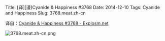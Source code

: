 Title: [译][漫]Cyanide & Happiness #3768
Date: 2014-12-10
Tags: Cyanide and Happiness
Slug: 3768.meat.zh-cn

译自：[Cyanide & Happiness #3768 - Explosm.net](http://explosm.net/comics/3768/)


![3768.meat.zh-cn.png](/static/images/comics/3768.meat.zh-cn.png)
